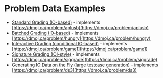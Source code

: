# Problem Data Examples
- [Standard Grading (IO-based)](https://github.com/DMOJ/docs/tree/master/problem_examples/standard/aplusb) - implements [https://dmoj.ca/problem/aplusb](https://dmoj.ca/problem/aplusb)
- [Batched Grading (IO-based)](https://github.com/DMOJ/docs/tree/master/problem_examples/standard/hungry) - implements [https://dmoj.ca/problem/hungry](https://dmoj.ca/problem/hungry)
- [Interactive Grading (conditional IO-based)](https://github.com/DMOJ/docs/tree/master/problem_examples/interactive/game1) - implements [https://dmoj.ca/problem/game1](https://dmoj.ca/problem/game1)
- [Signature Grading (IOI-style)](https://github.com/DMOJ/docs/tree/master/problem_examples/signature/siggrade) - implements [https://dmoj.ca/problem/siggrade](https://dmoj.ca/problem/siggrade)
- [Generating IO Data on the Fly (large testcase generation)](https://github.com/DMOJ/docs/tree/master/problem_examples/generator/ds3) - implements [https://dmoj.ca/problem/ds3](https://dmoj.ca/problem/ds3)
